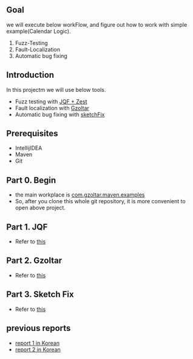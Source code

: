 ## Goal
we will execute below workFlow, and figure out how to work with simple example(Calendar Logic).
1. Fuzz-Testing
2. Fault-Localization
3. Automatic bug fixing

## Introduction
In this projectm we will use below tools.
- Fuzz testing with [JQF + Zest](https://github.com/rohanpadhye/JQF)
- Fault localization with [Gzoltar](https://gzoltar.com/)
- Automatic bug fixing with [sketchFix](https://github.com/SketchFix/SketchFix)

## Prerequisites
- IntellijIDEA
- Maven
- Git

## Part 0. Begin
- the main workplace is [com.gzoltar.maven.examples](./com.gzoltar.maven.examples)
- So, after you clone this whole git repository, it is more convenient to open above project.

## Part 1. JQF
- Refer to [this](../../wiki/JQF)
## Part 2. Gzoltar
- Refer to [this](../../wiki/Gzoltar)
## Part 3. Sketch Fix
- Refer to [this](../../wiki/sketchFix)

## previous reports
- [report 1 in Korean](https://www.notion.so/First-tutorial-Report-92b32785281b41edb2c13eb3e3342d58) </br>
- [report 2 in Korean](https://www.notion.so/GregorianTest-Gzoltar-sketchFix-report-daa831fdf802426b84a70245ba63487a)

